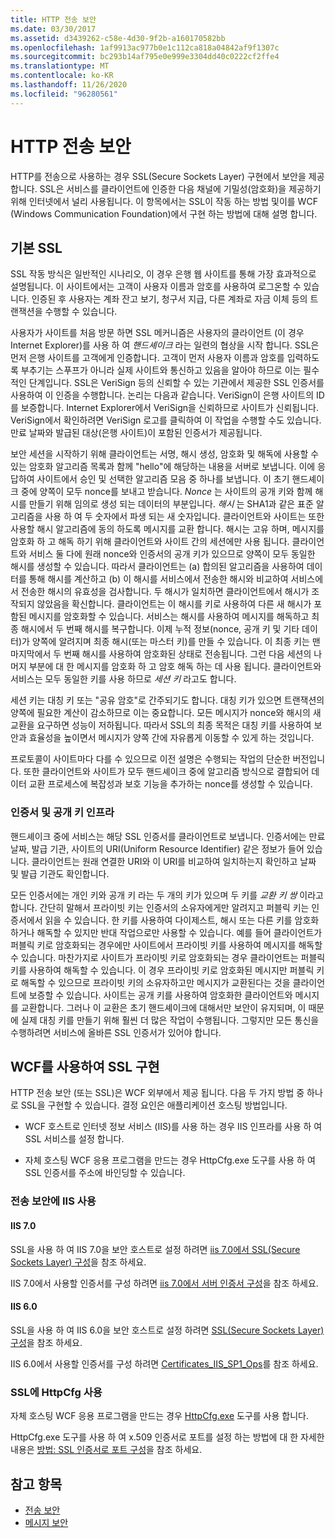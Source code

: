 ```yaml
---
title: HTTP 전송 보안
ms.date: 03/30/2017
ms.assetid: d3439262-c58e-4d30-9f2b-a160170582bb
ms.openlocfilehash: 1af9913ac977b0e1c112ca818a04842af9f1307c
ms.sourcegitcommit: bc293b14af795e0e999e3304dd40c0222cf2ffe4
ms.translationtype: MT
ms.contentlocale: ko-KR
ms.lasthandoff: 11/26/2020
ms.locfileid: "96280561"
---
```

# <a name="http-transport-security"></a>HTTP 전송 보안

HTTP를 전송으로 사용하는 경우 SSL(Secure Sockets Layer) 구현에서 보안을 제공합니다. SSL은 서비스를 클라이언트에 인증한 다음 채널에 기밀성(암호화)을 제공하기 위해 인터넷에서 널리 사용됩니다. 이 항목에서는 SSL이 작동 하는 방법 및이를 WCF (Windows Communication Foundation)에서 구현 하는 방법에 대해 설명 합니다.  
  
## <a name="basic-ssl"></a>기본 SSL  

 SSL 작동 방식은 일반적인 시나리오, 이 경우 은행 웹 사이트를 통해 가장 효과적으로 설명됩니다. 이 사이트에서는 고객이 사용자 이름과 암호를 사용하여 로그온할 수 있습니다. 인증된 후 사용자는 계좌 잔고 보기, 청구서 지급, 다른 계좌로 자금 이체 등의 트랜잭션을 수행할 수 있습니다.  
  
 사용자가 사이트를 처음 방문 하면 SSL 메커니즘은 사용자의 클라이언트 (이 경우 Internet Explorer)를 사용 하 여 *핸드셰이크* 라는 일련의 협상을 시작 합니다. SSL은 먼저 은행 사이트를 고객에게 인증합니다. 고객이 먼저 사용자 이름과 암호를 입력하도록 부추기는 스푸프가 아니라 실제 사이트와 통신하고 있음을 알아야 하므로 이는 필수적인 단계입니다. SSL은 VeriSign 등의 신뢰할 수 있는 기관에서 제공한 SSL 인증서를 사용하여 이 인증을 수행합니다. 논리는 다음과 같습니다. VeriSign이 은행 사이트의 ID를 보증합니다. Internet Explorer에서 VeriSign을 신뢰하므로 사이트가 신뢰됩니다. VeriSign에서 확인하려면 VeriSign 로고를 클릭하여 이 작업을 수행할 수도 있습니다. 만료 날짜와 발급된 대상(은행 사이트)이 포함된 인증서가 제공됩니다.  
  
 보안 세션을 시작하기 위해 클라이언트는 서명, 해시 생성, 암호화 및 해독에 사용할 수 있는 암호화 알고리즘 목록과 함께 "hello"에 해당하는 내용을 서버로 보냅니다. 이에 응답하여 사이트에서 승인 및 선택한 알고리즘 모음 중 하나를 보냅니다. 이 초기 핸드셰이크 중에 양쪽이 모두 nonce를 보내고 받습니다. *Nonce* 는 사이트의 공개 키와 함께 해시를 만들기 위해 임의로 생성 되는 데이터의 부분입니다. *해시* 는 SHA1과 같은 표준 알고리즘을 사용 하 여 두 숫자에서 파생 되는 새 숫자입니다. 클라이언트와 사이트는 또한 사용할 해시 알고리즘에 동의 하도록 메시지를 교환 합니다. 해시는 고유 하며, 메시지를 암호화 하 고 해독 하기 위해 클라이언트와 사이트 간의 세션에만 사용 됩니다. 클라이언트와 서비스 둘 다에 원래 nonce와 인증서의 공개 키가 있으므로 양쪽이 모두 동일한 해시를 생성할 수 있습니다. 따라서 클라이언트는 (a) 합의된 알고리즘을 사용하여 데이터를 통해 해시를 계산하고 (b) 이 해시를 서비스에서 전송한 해시와 비교하여 서비스에서 전송한 해시의 유효성을 검사합니다. 두 해시가 일치하면 클라이언트에서 해시가 조작되지 않았음을 확신합니다. 클라이언트는 이 해시를 키로 사용하여 다른 새 해시가 포함된 메시지를 암호화할 수 있습니다. 서비스는 해시를 사용하여 메시지를 해독하고 최종 해시에서 두 번째 해시를 복구합니다. 이제 누적 정보(nonce, 공개 키 및 기타 데이터)가 양쪽에 알려지며 최종 해시(또는 마스터 키)를 만들 수 있습니다. 이 최종 키는 맨 마지막에서 두 번째 해시를 사용하여 암호화된 상태로 전송됩니다. 그런 다음 세션의 나머지 부분에 대 한 메시지를 암호화 하 고 암호 해독 하는 데 사용 됩니다. 클라이언트와 서비스는 모두 동일한 키를 사용 하므로 *세션 키* 라고도 합니다.  
  
 세션 키는 대칭 키 또는 "공유 암호"로 간주되기도 합니다. 대칭 키가 있으면 트랜잭션의 양쪽에 필요한 계산이 감소하므로 이는 중요합니다. 모든 메시지가 nonce와 해시의 새 교환을 요구하면 성능이 저하됩니다. 따라서 SSL의 최종 목적은 대칭 키를 사용하여 보안과 효율성을 높이면서 메시지가 양쪽 간에 자유롭게 이동할 수 있게 하는 것입니다.  
  
 프로토콜이 사이트마다 다를 수 있으므로 이전 설명은 수행되는 작업의 단순한 버전입니다. 또한 클라이언트와 사이트가 모두 핸드셰이크 중에 알고리즘 방식으로 결합되어 데이터 교환 프로세스에 복잡성과 보호 기능을 추가하는 nonce를 생성할 수 있습니다.  
  
### <a name="certificates-and-public-key-infrastructure"></a>인증서 및 공개 키 인프라  

 핸드셰이크 중에 서비스는 해당 SSL 인증서를 클라이언트로 보냅니다. 인증서에는 만료 날짜, 발급 기관, 사이트의 URI(Uniform Resource Identifier) 같은 정보가 들어 있습니다. 클라이언트는 원래 연결한 URI와 이 URI를 비교하여 일치하는지 확인하고 날짜 및 발급 기관도 확인합니다.  
  
 모든 인증서에는 개인 키와 공개 키 라는 두 개의 키가 있으며 두 키를 *교환 키 쌍* 이라고 합니다. 간단히 말해서 프라이빗 키는 인증서의 소유자에게만 알려지고 퍼블릭 키는 인증서에서 읽을 수 있습니다. 한 키를 사용하여 다이제스트, 해시 또는 다른 키를 암호화하거나 해독할 수 있지만 반대 작업으로만 사용할 수 있습니다. 예를 들어 클라이언트가 퍼블릭 키로 암호화되는 경우에만 사이트에서 프라이빗 키를 사용하여 메시지를 해독할 수 있습니다. 마찬가지로 사이트가 프라이빗 키로 암호화되는 경우 클라이언트는 퍼블릭 키를 사용하여 해독할 수 있습니다. 이 경우 프라이빗 키로 암호화된 메시지만 퍼블릭 키로 해독할 수 있으므로 프라이빗 키의 소유자하고만 메시지가 교환된다는 것을 클라이언트에 보증할 수 있습니다. 사이트는 공개 키를 사용하여 암호화한 클라이언트와 메시지를 교환합니다. 그러나 이 교환은 초기 핸드셰이크에 대해서만 보안이 유지되며, 이 때문에 실제 대칭 키를 만들기 위해 훨씬 더 많은 작업이 수행됩니다. 그렇지만 모든 통신을 수행하려면 서비스에 올바른 SSL 인증서가 있어야 합니다.  
  
## <a name="implementing-ssl-with-wcf"></a>WCF를 사용하여 SSL 구현  

 HTTP 전송 보안 (또는 SSL)은 WCF 외부에서 제공 됩니다. 다음 두 가지 방법 중 하나로 SSL을 구현할 수 있습니다. 결정 요인은 애플리케이션 호스팅 방법입니다.  
  
- WCF 호스트로 인터넷 정보 서비스 (IIS)를 사용 하는 경우 IIS 인프라를 사용 하 여 SSL 서비스를 설정 합니다.  
  
- 자체 호스팅 WCF 응용 프로그램을 만드는 경우 HttpCfg.exe 도구를 사용 하 여 SSL 인증서를 주소에 바인딩할 수 있습니다.  
  
### <a name="using-iis-for-transport-security"></a>전송 보안에 IIS 사용  
  
#### <a name="iis-70"></a>IIS 7.0  

 SSL을 사용 하 여 IIS 7.0을 보안 호스트로 설정 하려면 [iis 7.0에서 SSL(Secure Sockets Layer) 구성](/previous-versions/windows/it-pro/windows-server-2008-R2-and-2008/cc771438(v=ws.10))을 참조 하세요.  
  
IIS 7.0에서 사용할 인증서를 구성 하려면 [iis 7.0에서 서버 인증서 구성](/previous-versions/windows/it-pro/windows-server-2008-R2-and-2008/cc732230(v=ws.10))을 참조 하세요.  
  
#### <a name="iis-60"></a>IIS 6.0  

 SSL을 사용 하 여 IIS 6.0을 보안 호스트로 설정 하려면 [SSL(Secure Sockets Layer) 구성](/previous-versions/windows/it-pro/windows-server-2003/cc736992(v=ws.10))을 참조 하세요.  
  
 IIS 6.0에서 사용할 인증서를 구성 하려면 [Certificates_IIS_SP1_Ops](/previous-versions/windows/it-pro/windows-server-2003/cc757474(v=ws.10))를 참조 하세요.  
  
### <a name="using-httpcfg-for-ssl"></a>SSL에 HttpCfg 사용  

 자체 호스팅 WCF 응용 프로그램을 만드는 경우 [HttpCfg.exe](/windows/win32/http/httpcfg-exe) 도구를 사용 합니다.
  
 HttpCfg.exe 도구를 사용 하 여 x.509 인증서로 포트를 설정 하는 방법에 대 한 자세한 내용은 [방법: SSL 인증서로 포트 구성](how-to-configure-a-port-with-an-ssl-certificate.md)을 참조 하세요.  
  
## <a name="see-also"></a>참고 항목

- [전송 보안](transport-security.md)
- [메시지 보안](message-security-in-wcf.md)
